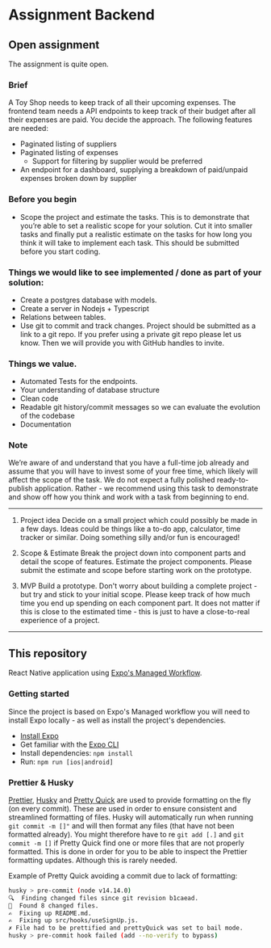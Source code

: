 # Assignment Backend

## Open assignment

The assignment is quite open.

### Brief

A Toy Shop needs to keep track of all their upcoming expenses.
The frontend team needs a API endpoints to keep track of their budget after all their expenses are paid. You decide the approach. The following features are needed:

-   Paginated listing of suppliers
-   Paginated listing of expenses
    -   Support for filtering by supplier would be preferred
-   An endpoint for a dashboard, supplying a breakdown of paid/unpaid expenses broken down by supplier

### Before you begin

-   Scope the project and estimate the tasks. This is to demonstrate that you’re able to set a realistic scope for your solution. Cut it into smaller tasks and finally put a realistic estimate on the tasks for how long you think it will take to implement each task.
    This should be submitted before you start coding.

### Things we would like to see implemented / done as part of your solution:

-   Create a postgres database with models.
-   Create a server in Nodejs + Typescript
-   Relations between tables.
-   Use git to commit and track changes. Project should be submitted as a link to a git repo. If you prefer using a private git repo please let us know. Then we will provide you with GitHub handles to invite.

### Things we value.

-   Automated Tests for the endpoints.
-   Your understanding of database structure
-   Clean code
-   Readable git history/commit messages so we can evaluate the evolution of the codebase
-   Documentation

### Note

We’re aware of and understand that you have a full-time job already and assume that you will have to invest some of your free time, which likely will affect the scope of the task. We do not expect a fully polished ready-to-publish application. Rather - we recommend using this task to demonstrate and show off how you think and work with a task from beginning to end.

---

1. Project idea
   Decide on a small project which could possibly be made in a few days.
   Ideas could be things like a to-do app, calculator, time tracker or similar. Doing something silly and/or fun is encouraged!

2. Scope & Estimate
   Break the project down into component parts and detail the scope of features.
   Estimate the project components. Please submit the estimate and scope before starting work on the prototype.

3. MVP
   Build a prototype. Don't worry about building a complete project - but try and stick to your initial scope.
   Please keep track of how much time you end up spending on each component part. It does not matter if this is close to the estimated time - this is just to have a close-to-real experience of a project.

---

## This repository

React Native application using [Expo's Managed Workflow](https://docs.expo.io/introduction/managed-vs-bare/#managed-workflow).

### Getting started

Since the project is based on Expo's Managed workflow you will need to install Expo locally - as well as install the project's dependencies.

-   [Install Expo](https://docs.expo.io/get-started/installation/)
-   Get familiar with the [Expo CLI](https://docs.expo.io/workflow/expo-cli/)
-   Install dependencies: `npm install`
-   Run: `npm run [ios|android]`

### Prettier & Husky

[Prettier](http://prettier.io/), [Husky](https://github.com/typicode/husky) and [Pretty Quick](https://github.com/prestontighe/pretty-quick) are used to provide formatting on the fly (on every commit). These are used in order to ensure consistent and streamlined formatting of files. Husky will automatically run when running `git commit -m []"` and will then format any files (that have not been formatted already). You might therefore have to re `git add [.]` and `git commit -m []` if Pretty Quick find one or more files that are not properly formatted. This is done in order for you to be able to inspect the Prettier formatting updates. Although this is rarely needed.

Example of Pretty Quick avoiding a commit due to lack of formatting:

```bash
husky > pre-commit (node v14.14.0)
🔍  Finding changed files since git revision b1caead.
🎯  Found 8 changed files.
✍️  Fixing up README.md.
✍️  Fixing up src/hooks/useSignUp.js.
✗ File had to be prettified and prettyQuick was set to bail mode.
husky > pre-commit hook failed (add --no-verify to bypass)
```
